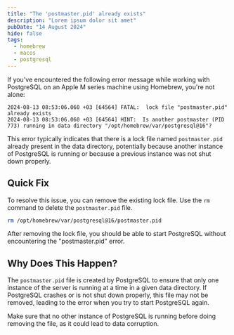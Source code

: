 ```yaml
---
title: "The 'postmaster.pid' already exists"
description: "Lorem ipsum dolor sit amet"
pubDate: "14 August 2024"
hide: false
tags:
  - homebrew
  - macos
  - postgresql
---
```


If you've encountered the following error message while working with PostgreSQL on an Apple M series machine using Homebrew, you're not alone:

```
2024-08-13 08:53:06.060 +03 [64564] FATAL:  lock file "postmaster.pid" already exists
2024-08-13 08:53:06.060 +03 [64564] HINT:  Is another postmaster (PID 773) running in data directory "/opt/homebrew/var/postgresql@16"?
```

This error typically indicates that there is a lock file named `postmaster.pid` already present in the data directory, potentially because another instance of PostgreSQL is running or because a previous instance was not shut down properly.

## Quick Fix

To resolve this issue, you can remove the existing lock file. Use the `rm` command to delete the `postmaster.pid` file.

```bash
rm /opt/homebrew/var/postgresql@16/postmaster.pid
```

After removing the lock file, you should be able to start PostgreSQL without encountering the "postmaster.pid" error.

## Why Does This Happen?

The `postmaster.pid` file is created by PostgreSQL to ensure that only one instance of the server is running at a time in a given data directory. If PostgreSQL crashes or is not shut down properly, this file may not be removed, leading to the error when you try to start PostgreSQL again.

Make sure that no other instance of PostgreSQL is running before doing removing the file, as it could lead to data corruption.

